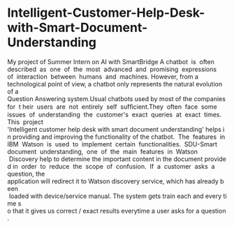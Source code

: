 # Intelligent-Customer-Help-Desk-with-Smart-Document-Understanding
My project of Summer Intern on AI with SmartBridge
A chatbot  is  often  described  as  one  of  the  most  advanced  and  promising  expressions  of  interaction  between  humans  and  machines. However, from a technological point of view, a chatbot only represents the natural evolution of a Question Answering system.Usual chatbots used by most of the companies for  t heir  users  are  not  entirely  self  sufﬁcient.They  often  face  some  issues  of  understanding  the  customer's  exact  queries  at  exact  times. This  project 'Intelligent customer help desk with smart document understanding' helps in providing and improving the functionality of the chatbot.  The  features  in  IBM  Watson  is  used  to  implement  certain  functionalities.  SDU-Smart  document  understanding,  one  of  the  main  features  in  Watson  Discovery help to determine the important content in the document provided in  order  to  reduce  the  scope  of  confusion.  If  a  customer  asks  a  question, the   application will redirect it to Watson discovery service, which has already been  loaded with device/service manual. The system gets train each and every time s o that it gives us correct / exact results everytime a user asks for a question.
